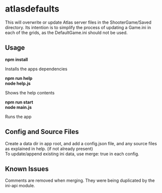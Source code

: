 # atlasdefaults
This will overwrite or update Atlas server files in the ShooterGame/Saved directory. Its intention is to simplify the process of updating a Game.ini in each of the grids, as the DefaultGame.ini should not be used.

## Usage
**npm install**

Installs the apps dependencies

**npm run help  
node help.js**

Shows the help contents

**npm run start  
node main.js**

Runs the app

## Config and Source Files
Create a data dir in app root, and add a config.json file, and any source files as explained in help. (if not already present)  
To update/append existing ini data, use merge: true in each config.

## Known Issues
Comments are removed when merging. They were being duplicated by the ini-api module.
